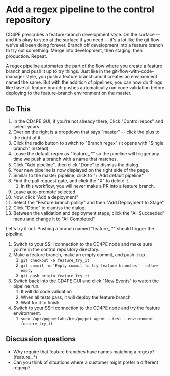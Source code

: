 # Add a regex pipeline to the control repository

CD4PE prescribes a feature-branch development style.  On the surface -- and it's okay to stop at the surface if you need -- it's a lot like the git flow we've all been doing forever.  Branch off development into a feature branch to try out something.  Merge into development, then staging, then production.  Repeat.

A regex pipeline automates the part of the flow where you create a feature branch and push it up to try things.  Just like in the git-flow-with-code-manager style, you push a feature branch and it creates an environment named the same.  But with the addition of pipelines, you can now do things like have all feature branch pushes automatically run code validation before deploying to the feature-branch environment on the master.

## Do This

1. In the CD4PE GUI, if you're not already there, Click "Control repos" and select yours
1. Over on the right is a dropdown that says "master" -- click the plus to the right of it
1. Click the radio button to switch to "Branch regex" (it opens with "Single branch" instead)
1. Leave the default regex as "feature_.*" so the pipeline will trigger any time we push a branch with a name that matches.
1. Click "Add pipeline", then click "Done" to dismiss the dialog.
1. Your new pipeline is now displayed on the right side of the page.
1. Similar to the master pipeline, click to "+ Add default pipeline"
1. Find the pull request gate, and click the "X" to delete it.
    1. In this workflow, you will never make a PR into a feature branch.
1. Leave auto-promote selected
1. Now, click "Add a deployment"
1. Select the "Feature branch policy" and then "Add Deployment to Stage"
1. Click "Done" to dismiss the dialog.
1. Between the validation and deployment stage, click the "All Succeeded" menu and change it to "All Completed"

Let's try it out.  Pushing a branch named "feature_.*" should trigger the pipeline.

1. Switch to your SSH connection to the CD4PE node and make sure you're in the control repository directory.
1. Make a feature branch, make an empty commit, and push it up.
    1. `git checkout -b feature_try_it`
    1. `git commit -m 'Empty commit to try feature branches' --allow-empty`
    1. `git push origin feature_try_it`
1. Switch back into the CD4PE GUI and click "New Events" to watch the pipeline run.
    1. It will do code validation
    1. When all tests pass, it will deploy the feature branch
    1. Wait for it to finish
1. Switch to your SSH connection to the CD4PE node and try the feature environment.
    1. `sudo /opt/puppetlabs/bin/puppet agent --test --environment feature_try_it`

## Discussion questions

* Why require that feature branches have names matching a regexp?  (feature_.*)
* Can you think of situations where a customer might prefer a different regexp?
